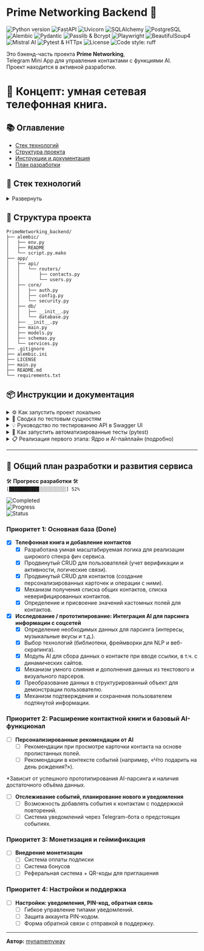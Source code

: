 # Prime Networking Backend 🚀

<p align="left">
  <img src="https://img.shields.io/badge/Python-3.11+-blue.svg" alt="Python version">
  <img src="https://img.shields.io/badge/FastAPI-0.110+-05998b.svg" alt="FastAPI">
  <img src="https://img.shields.io/badge/Uvicorn-ASGI_Server-green.svg" alt="Uvicorn">
  <img src="https://img.shields.io/badge/SQLAlchemy-ORM-blueviolet.svg" alt="SQLAlchemy">
  <img src="https://img.shields.io/badge/PostgreSQL-RDBMS-yellow.svg" alt="PostgreSQL">
  <img src="https://img.shields.io/badge/Alembic-Migrations-orange.svg" alt="Alembic">
  <img src="https://img.shields.io/badge/Pydantic-Data_Validation-cyan.svg" alt="Pydantic">
  <img src="https://img.shields.io/badge/Passlib_Bcrypt-Password_Hashing-red.svg" alt="Passlib & Bcrypt">
  <img src="https://img.shields.io/badge/Playwright-Web_Scraping-brown.svg" alt="Playwright">
  <img src="https://img.shields.io/badge/BeautifulSoup4-HTML_Parsing-purple.svg" alt="BeautifulSoup4">
  <img src="https://img.shields.io/badge/Mistral_AI-AI_Integration-teal.svg" alt="Mistral AI">
  <img src="https://img.shields.io/badge/Pytest-HTTpx_Testing-lightgrey.svg" alt="Pytest & HTTpx">
  <img src="https://img.shields.io/badge/License-MIT-green.svg" alt="License">
  <img src="https://img.shields.io/badge/code%20style-ruff-black.svg" alt="Code style: ruff">
</p>

Это бэкенд-часть проекта **Prime Networking**,  
Telegram Mini App для управления контактами с функциями AI.  
Проект находится в активной разработке.
# 🧠 Концепт: умная сетевая телефонная книга.

## 📚 Оглавление
- [Стек технологий](#-стек-технологий)
- [Структура проекта](#-структура-проекта)
- [Инструкции и документация](#-инструкции-и-документация)
- [План разработки](#-общий-план-разработки-и-развития-сервиса)

## 🔧 Стек технологий
<details>
<summary>Развернуть</summary>

- **Python 3.12+:** Основной язык разработки.
- **FastAPI:** Высокопроизводительный веб-фреймворк для создания API.
- **Uvicorn:** ASGI-сервер для запуска FastAPI-приложения.
- **SQLAlchemy:** ORM для взаимодействия с базой данных.
- **SQLite:** Используемая реляционная база данных для локальной разработки.
- **Alembic:** Инструмент для управления миграциями схемы базы данных.
- **Pydantic:** Для валидации данных, сериализации и управления настройками.
- **Passlib & Bcrypt:** Для безопасного хеширования паролей.
- **Python-jose:** Для создания и проверки JSON Web Tokens (JWT).
- **Playwright:** Для эмуляции браузера и веб-скрапинга с динамических страниц.
- **BeautifulSoup4:** Для парсинга HTML и извлечения данных.
- **Mistral AI:** Для интеграции моделей генеративного AI.
- **Phonenumbers:** Для валидации и форматирования телефонных номеров.
- **Pytest & HTTpx:** Для написания и запуска автоматизированных тестов.
</details>

## 📁 Структура проекта
```
PrimeNetworking_backend/
├── alembic/
│   ├── env.py
│   ├── README
│   └── script.py.mako
├── app/
│   ├── api/
│   │   └── routers/
│   │       ├── contacts.py
│   │       └── users.py
│   ├── core/
│   │   ├── auth.py
│   │   ├── config.py
│   │   └── security.py
│   ├── db/
│   │   ├── __init__.py
│   │   └── database.py
│   ├── __init__.py
│   ├── main.py
│   ├── models.py
│   ├── schemas.py
│   └── services.py
├── .gitignore
├── alembic.ini
├── LICENSE
├── main.py
├── README.md
└── requirements.txt
```

## 📦 Инструкции и документация
<details>
<summary>⚙ Как запустить проект локально</summary>

1.  **Клонируйте репозиторий:**  
    ```bash
    git clone https://github.com/admXADV/PrimeNetworking_backend.git
    cd PrimeNetworking_backend
    ```

2.  **Создание виртуального окружения и установка зависимостей:**  
    Убедитесь, что у вас установлен Python 3.12+ и `pip`.
    ```bash
    python3 -m venv venv
    source venv/bin/activate  # Для Linux/macOS
    # venv\Scripts\activate  # Для Windows
    pip install -r requirements.txt
    ```

3.  **Настройте переменные окружения:**  
    Создайте файл `.env` в корневой папке проекта. Этот файл хранит ваши секретные ключи и не отслеживается Git.
    ```bash
    touch .env
    ```
    Откройте файл `.env` и добавьте в него следующие переменные, заменив значения на ваши:
    ```properties
    # Ключ для работы с AI-моделями Mistral
    MISTRAL_API_KEY="your_mistral_api_key_here"
    # Секретный ключ для генерации JWT-токенов (можно сгенерировать `openssl rand -hex 32`)
    SECRET_KEY="your_super_secret_key_here"
    # Токен вашего Telegram-бота для валидации данных от Mini App
    TELEGRAM_BOT_TOKEN="your_telegram_bot_token_here"
    ```

4.  **Установите браузеры для Playwright:**  
    Для работы AI-парсера необходимо скачать браузеры, которыми он будет управлять.
    ```bash
    playwright install
    ```

5.  **Примените миграции базы данных:**  
    Эта команда создаст файл базы данных `prime_networking.db` (если его нет) и все необходимые таблицы.
    ```bash
    alembic upgrade head
    ```
    > **Примечание для разработчика:** Если вы вносите изменения в модели (`app/models.py`), вам необходимо сгенерировать новый файл миграции перед применением. Используйте команду:
    > ```bash
    > alembic revision --autogenerate -m "Краткое описание ваших изменений"
    > ```

6.  **(Опционально) Заполните базу тестовыми данными:**  
    Чтобы наполнить базу стандартным набором пользователей и контактов для тестирования, выполните seed-скрипт.
    ```bash
    python seed.py
    ```

7.  **Запустите приложение:**
    ```bash
    uvicorn app.main:app --reload
    ```
    Приложение будет доступно по адресу `http://127.0.0.1:8000/`.  
    Документация API (Swagger UI) будет доступна по адресу `http://127.0.0.1:8000/docs`.
</details>

<details>
<summary>👤 Сводка по тестовым сущностям</summary>

**Цель:** Набор данных имитирует небольшую, но активную группу пользователей, чтобы можно было протестировать все ключевые сценарии: от простого отображения контактов до сложных взаимодействий, таких как общие связи и AI-анализ.

#### 1. Основные пользователи (могут входить в систему)

Эти сущности являются полноценными пользователями приложения. Для входа в систему от их имени используйте отладочный эндпоинт `GET /auth/get-debug-token`, подставляя соответствующий `telegram_id`.

-   **`Neo`**
    -   **ID для входа:** `telegram_id=1`
    -   **Роль:** Главный тестовый пользователь. Владелец большинства контактов.
    -   **Особенности:**
        -   Его собственная карточка (`/persons/me`) частично заполнена данными (`city`, `skills`, `hobbies`).
        -   Создал два шаблона кастомных полей: "Источник" и "Статус".
        -   Имеет в контактах как других пользователей (`Trinity`), так и "заглушки" (`Morpheus`, `Cypher`, `Agents`).

-   **`Trinity`**
    -   **ID для входа:** `telegram_id=2`
    -   **Роль:** Второй тестовый пользователь.
    -   **Особенности:**
        -   Имеет общие контакты с Neo (например, `Morpheus`), что позволяет тестировать эндпоинт `/shared-contacts`.
        -   Ее карточка в контактах у Neo обогащена данными от AI (`hobbies`, `skills`).

#### 2. Ключевые контакты (сущности в "телефонной книге")

Это контакты, которые принадлежат пользователям. Они не могут входить в систему, но служат для демонстрации различных функций.

-   **`Morpheus`**
    -   **Тип:** Контакт-заглушка, созданный по номеру телефона.
    -   **Назначение:** Демонстрация **общих контактов**. Он есть и у Neo, и у Trinity.

-   **`Cypher`**
    -   **Тип:** Контакт-заглушка, созданный по `username`.
    -   **Назначение:** Демонстрация **кастомных полей**. У его карточки в контактах Neo заполнены поля "Источник" (`Nebuchadnezzar Crew`) и "Статус" (`Questionable`).

-   **`Agent Smith` (1, 2, 3)**
    -   **Тип:** Три разных контакта-заглушки.
    -   **Назначение:** Демонстрация **разных способов создания контактов**: по `telegram_id`, по `phone_number` и по `username`.

</details>

<details>
<summary>💡 Руководство по тестированию API в Swagger UI</summary>

Это пошаговое руководство поможет протестировать все ключевые сценарии: от аутентификации до AI-анализа.

### Шаг 0: Подготовка

1.  **Запустите приложение**, как описано в `README.md`:
    ```bash
    uvicorn app.main:app --reload
    ```
2.  **Откройте Swagger UI** в вашем браузере по адресу: `http://127.0.0.1:8000/docs`.

### Часть 1: Аутентификация и Профиль

#### 1.1. Получение JWT-токена (симуляция входа)

-   **Эндпоинт:** `GET /auth/get-debug-token`
-   **Описание:** Создает тестового пользователя (если его нет) и возвращает JWT-токен для него.
-   **Действия:**
    1.  В Swagger UI разверните секцию `Аутентификация`.
    2.  Найдите эндпоинт `GET /auth/get-debug-token`.
    3.  Нажмите "Try it out". Можете оставить `telegram_id` по умолчанию (`1`).
    4.  Нажмите "Execute".
-   **Ожидаемый результат:**
    -   `Code 200 OK`.
    -   В "Response body" вы получите `access_token`. **Скопируйте значение токена** (длинную строку без кавычек).

#### 1.2. Авторизация в Swagger UI

-   **Действия:**
    1.  Нажмите зеленую кнопку **"Authorize"** в правом верхнем углу страницы.
    2.  В появившемся окне в поле **"Value"** вставьте `Bearer ` и через пробел скопированный `access_token`. Пример: `Bearer eyJhbGciOiJIUzI1Ni...`
    3.  Нажмите **"Authorize"**, затем **"Close"**.
-   **Ожидаемый результат:**
    -   Иконки замков рядом с эндпоинтами станут закрытыми. Теперь вы можете выполнять запросы от имени аутентифицированного пользователя.

#### 1.3. Проверка профиля

-   **Эндпоинт:** `GET /persons/me`
-   **Действия:**
    1.  В секции `Профиль` найдите `GET /persons/me`.
    2.  Нажмите "Try it out", затем "Execute".
-   **Ожидаемый результат:**
    -   `Code 200 OK`.
    -   В "Response body" будут данные вашего профиля, включая `person_details` и `self_contact_card`.

### Часть 2: Управление контактами и кастомными полями

#### 2.1. Создание шаблона кастомного поля

-   **Эндпоинт:** `POST /custom-fields/`
-   **Действия:**
    1.  В секции `Пользовательские поля (Шаблоны)` найдите `POST /custom-fields/`.
    2.  Нажмите "Try it out". Введите данные для поля, например:
        ```json
        {
          "field_name": "Проект",
          "field_type": "text"
        }
        ```
    3.  Нажмите "Execute". **Запомните `id`** созданного поля из ответа.
-   **Ожидаемый результат:** `Code 201 Created`.

#### 2.2. Создание нового контакта

-   **Эндпоинт:** `POST /contacts/`
-   **Действия:**
    1.  В секции `Контакты` найдите `POST /contacts/`.
    2.  Нажмите "Try it out". Введите данные контакта:
        ```json
        {
          "first_name": "Илон Маск",
          "telegram_id": 12345
        }
        ```
    3.  Нажмите "Execute". **Запомните `id`** созданного контакта.
-   **Ожидаемый результат:** `Code 201 Created`.

#### 2.3. Добавление значения кастомного поля к контакту

-   **Эндпоинт:** `POST /contacts/{contact_id}/custom_field_values/`
-   **Действия:**
    1.  Найдите `POST /contacts/{contact_id}/custom_field_values/`.
    2.  Нажмите "Try it out". Введите `contact_id` из шага 2.2.
    3.  В "Request body" укажите `field_id` (из шага 2.1) и значение:
        ```json
        {
          "field_id": 1,
          "value": "Матрица"
        }
        ```
    4.  Нажмите "Execute".
-   **Ожидаемый результат:** `Code 201 Created`.

### Часть 3: Тестирование AI-пайплайна

#### 3.1. Запуск AI-анализа

-   **Эндпоинт:** `POST /contacts/{contact_id}/parse-social-media`
-   **Действия:**
    1.  Найдите `POST /contacts/{contact_id}/parse-social-media`.
    2.  Нажмите "Try it out". Введите `contact_id` вашего контакта.
    3.  В "Request body" введите URL для анализа:
        ```json
        {
          "url": "https://ru.wikipedia.org/wiki/Hulk_Hogan"
        }
        ```
    4.  Нажмите "Execute".
-   **Ожидаемый результат:** `Code 202 Accepted`. Анализ запущен в фоновом режиме.

#### 3.2. Получение AI-предложений

-   **Эндпоинт:** `GET /contacts/{contact_id}/suggestions`
-   **Действия:**
    1.  Подождите 20-30 секунд.
    2.  Найдите `GET /contacts/{contact_id}/suggestions`.
    3.  Нажмите "Try it out", введите `contact_id` и нажмите "Execute".
-   **Ожидаемый результат:** `Code 200 OK`. В ответе будет список предложений. **Запомните `id`** одного из предложений.

#### 3.3. Предпросмотр результата слияния

-   **Эндпоинт:** `GET /contacts/{contact_id}/suggestions/{suggestion_id}/preview`
-   **Действия:**
    1.  Найдите `GET .../preview`.
    2.  Нажмите "Try it out". Введите `contact_id` и `suggestion_id`.
    3.  Нажмите "Execute".
-   **Ожидаемый результат:** `Code 200 OK`. В ответе вы увидите, как будет выглядеть контакт **после** применения предложения, но без сохранения в базу.

#### 3.4. Подтверждение и сохранение

-   **Эндпоинт:** `POST /contacts/{contact_id}/suggestions/{suggestion_id}/confirm`
-   **Действия:**
    1.  Найдите `POST .../confirm`.
    2.  Нажмите "Try it out". Введите `contact_id` и `suggestion_id`.
    3.  Нажмите "Execute".
-   **Ожидаемый результат:** `Code 200 OK`. В ответе будет карточка контакта с примененными данными.

Тестирование завершено! Вы проверили полный цикл работы с API.

</details>

<details>
<summary>🤖 Как запустить автоматизированные тесты (pytest)</summary>

Для проверки корректности работы логики приложения используются автоматизированные тесты.

-   **Запуск всех тестов, кроме AI:**  
    Эта команда выполнит все быстрые unit- и интеграционные тесты, не требующие подключения к внешним AI-сервисам. Рекомендуется для частой проверки.
    ```bash
    pytest -m "not ai"
    ```

-   **Запуск только AI-тестов:**  
    Эта команда выполнит только тесты, которые обращаются к API Mistral. Требует наличия `MISTRAL_API_KEY` в `.env` файле.
    ```bash
    pytest -m "ai"
    ```

-   **Запуск AI-тестов с выводом логов:**  
    Флаг `-s` позволяет видеть `print()`-выводы из тестов в реальном времени, что полезно для отладки.
    ```bash
    pytest -s -m "ai"
    ```

-   **Запуск абсолютно всех тестов с выводом логов:**
    ```bash
    pytest -s
    ```
</details>

<details>
<summary>📋 Реализация первого этапа: Ядро и AI-пайплайн (подробно)</summary>

На этом этапе был заложен фундамент приложения и реализован полный цикл работы с AI.

#### **I. Ядро приложения и управление контактами:**

-   **Архитектура данных:** Внедрена масштабируемая архитектура `Person` -> `TelegramAccount` -> `Contact`, обеспечивающая гибкость и целостность данных.
-   **Бесшовная аутентификация:** Реализован механизм входа через Telegram Mini App с валидацией `initData`.
-   **Продвинутое управление пользователями:**
    -   Автоматическое создание `Person` и `TelegramAccount` при первом входе.
    -   Логика слияния "заглушек" с верифицированными аккаунтами.
    -   "Протокол Разрешения Парадоксов": корректная обработка смены владельца номера телефона.
-   **Гибкое управление контактами:**
    -   Полный CRUD для персонализированных карточек контактов.
    -   Создание контактов-заглушек по `telegram_id` или `phone_number`.
    -   Механизм получения списка общих контактов.
-   **Кастомизация:** Реализована система создания пользовательских полей (шаблонов) и добавления значений к контактам.
-   **Валидация данных:** Внедрена автоматическая нормализация и валидация телефонных номеров по стандарту E.164.

#### **II. Интеграция AI-пайплайна:**

-   **Сбор данных:** Разработан модуль на Playwright и BeautifulSoup для сбора текстового контента и URL изображений с веб-страниц.
-   **AI-анализ:**
    -   Интегрирован клиент для Mistral AI.
    -   Реализован анализ текста для извлечения структурированных данных.
    -   Реализован двухэтапный анализ изображений: получение текстового описания и его последующее структурирование.
-   **Полный цикл предложений:**
    -   Запуск AI-анализа в фоновом режиме без блокировки интерфейса.
    -   Сохранение результатов анализа в базу данных.
    -   Эндпоинт для предпросмотра результата слияния данных контакта и AI-предложения.
    -   Эндпоинт для подтверждения и сохранения предложений в карточку контакта.
-   **Умное слияние данных:** Реализована логика синтеза данных из текстового и визуального анализаторов с учетом приоритетов и конкатенации полей.

</details>

---

## 📅 Общий план разработки и развития сервиса
  
  🛠️ **Прогресс разработки** 🛠️  
  `[███████████░░░░░░░░░░] 52%`

  ![Completed](https://img.shields.io/badge/Completed-11_of_21-a4b6c2 )  
  ![Progress](https://img.shields.io/badge/Progress-52%25-yellow )  
  ![Status](https://img.shields.io/badge/Phase-Active-orange )

### Приоритет 1: Основная база (Done)

- [x] **Телефонная книга и добавление контактов**
  - [x] Разработана умная масштабируемая логика для реализации широкого спекра фич сервиса.
  - [x] Продвинутый CRUD для пользователей (учет верификации и активности, логические связи).
  - [x] Продвинутый CRUD для контактов (создание персонализированных карточек и операции с ними).
  - [x] Механизм получения списка общих контактов, списка неверифицированных контактов.
  - [x] Определение и присвоение значений кастомных полей для контактов.

- [x] **Исследование / прототипирование: Интеграция AI для парсинга информации с соцсетей**
  - [x] Определение необходимых данных для парсинга (интересы, музыкальные вкусы и т.д.).
  - [x] Выбор технологий (библиотеки, фреймворки для NLP и веб-скрапинга).
  - [x] Модуль AI для сбора данных о контакте при вводе ссылки, в т.ч. с динамических сайтов.
  - [x] Механизм умного слияния и дополнения данных из текстового и визуального парсеров.
  - [x] Преобразование данных в структурированный объект для демонстрации пользователю.
  - [x] Механизм подтверждения и сохранения пользователем подтянутой информации.

### Приоритет 2: Расширение контактной книги и базовый AI-функционал

- [ ] **Персонализированные рекомендации от AI**
  - [ ] Рекомендации при просмотре карточки контакта на основе пролистанных полей.
  - [ ] Рекомендации в контексте событий (например, «Что подарить на день рождения?»).  

*Зависит от успешного прототипирования AI-парсинга и наличия достаточного объёма данных.

- [ ] **Отслеживание событий, планирование нового и уведомления**
  - [ ] Возможность добавлять события к контактам с поддержкой повторений.
  - [ ] Система уведомлений через Telegram-бота о предстоящих событиях.

### Приоритет 3: Монетизация и геймификация
- [ ] **Внедрение монетизации**
  - [ ] Система оплаты подписки
  - [ ] Система бонусов
  - [ ] Реферальная система + QR-коды для приглашения

### Приоритет 4: Настройки и поддержка

- [ ] **Настройки: уведомления, PIN-код, обратная связь**
  - [ ] Гибкое управление типами уведомлений.
  - [ ] Защита аккаунта PIN-кодом.
  - [ ] Форма обратной связи с отправкой в поддержку.

---

**Автор:** [mynamemyway](https://github.com/mynamemyway)